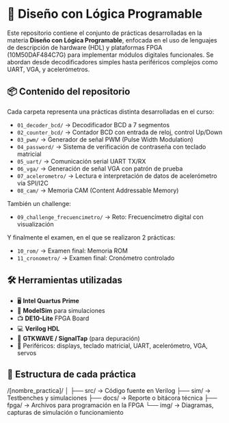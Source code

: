 # 🧩 Diseño con Lógica Programable

Este repositorio contiene el conjunto de prácticas desarrolladas en la materia **Diseño con Lógica Programable**, enfocada en el uso de lenguajes de descripción de hardware (HDL) y plataformas FPGA (10M50DAF484C7G) para implementar módulos digitales funcionales. Se abordan desde decodificadores simples hasta periféricos complejos como UART, VGA, y acelerómetros.

## 📦 Contenido del repositorio

Cada carpeta representa una prácticas distinta desarrolladas en el curso:

- `01_decoder_bcd/` → Decodificador BCD a 7 segmentos
- `02_counter_bcd/` → Contador BCD con entrada de reloj, control Up/Down
- `03_pwm/` → Generador de señal PWM (Pulse Width Modulation)
- `04_password/` → Sistema de verificación de contraseña con teclado matricial
- `05_uart/` → Comunicación serial UART TX/RX
- `06_vga/` → Generación de señal VGA con patrón de prueba
- `07_acelerometro/` → Lectura e interpretación de datos de acelerómetro vía SPI/I2C
- `08_cam/` → Memoria CAM (Content Addressable Memory)

También un challenge:
- `09_challenge_frecuencimetro/` → Reto: Frecuencímetro digital con visualización

Y finalmente el examen, en el que se realizaron 2 prácticas:
- `10_rom/` → Examen final: Memoria ROM
- `11_cronometro/` → Examen final: Cronómetro controlado

## 🛠️ Herramientas utilizadas

- 🖥️ **Intel Quartus Prime**  
- 🔬 **ModelSim** para simulaciones  
- 📺 **DE10-Lite** FPGA Board  
- 💻 **Verilog HDL**  
- 🧪 **GTKWAVE / SignalTap** (para depuración)  
- 🧰 Periféricos: displays, teclado matricial, UART, acelerómetro, VGA, servos

## 📂 Estructura de cada práctica

/[nombre_practica]/
│
├── src/ → Código fuente en Verilog
├── sim/ → Testbenches y simulaciones
├── docs/ → Reporte o bitácora técnica
├── fpga/ → Archivos para programación en la FPGA
└── img/ → Diagramas, capturas de simulación o funcionamiento

